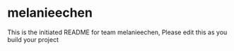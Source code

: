 # melanieechen
This is the initiated README for team melanieechen, Please edit this as you build your project
